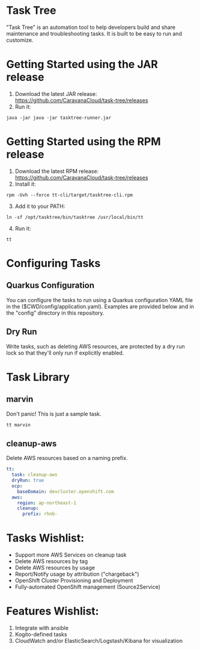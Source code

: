 # Task Tree

"Task Tree" is an automation tool to help developers build and share maintenance
and troubleshooting tasks. It is built to be easy to run and customize.

# Getting Started using the JAR release
1. Download the latest JAR release:
https://github.com/CaravanaCloud/task-tree/releases
2. Run it:
```
java -jar java -jar tasktree-runner.jar
```

# Getting Started using the RPM release
1. Download the latest RPM release:
   https://github.com/CaravanaCloud/task-tree/releases
2. Install it:
```
rpm -Uvh --force tt-cli/target/tasktree-cli.rpm
```
3. Add it to your PATH:
```
ln -sf /opt/tasktree/bin/tasktree /usr/local/bin/tt
```
4. Run it:
```
tt
```

# Configuring Tasks

## Quarkus Configuration
You can configure the tasks to run using a Quarkus configuration YAML file in the ($CWD/config/application.yaml).
Examples are provided below and in the "config" directory in this repository.

## Dry Run
Write tasks, such as deleting AWS resources, are protected by a dry run lock so that they'll only run if explicitly enabled.

# Task Library

## marvin
Don't panic! This is just a sample task.
```bash
tt marvin
```

## cleanup-aws
Delete AWS resources based on a naming prefix.
```yaml
tt:
  task: cleanup-aws
  dryRun: true
  ocp:
    baseDomain: devcluster.openshift.com
  aws:
    region: ap-northeast-1
    cleanup:
      prefix: rhnb-
```

# Tasks Wishlist:
- Support more AWS Services on cleanup task
- Delete AWS resources by tag
- Delete AWS resources by usage
- Report/Notify usage by attribution ("chargeback")
- OpenShift Cluster Provisioning and Deployment
- Fully-automated OpenShift management (Source2Service)

# Features Wishlist:
1. Integrate with ansible
2. Kogito-defined tasks
3. CloudWatch and/or ElasticSearch/Logstash/Kibana for visualization

